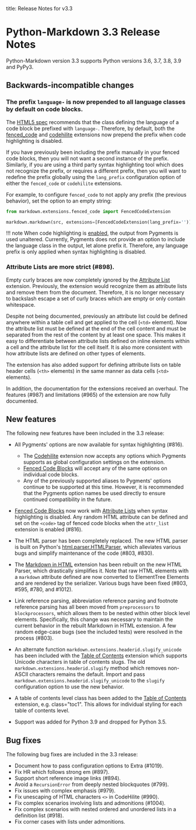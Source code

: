 title: Release Notes for v3.3

# Python-Markdown 3.3 Release Notes

Python-Markdown version 3.3 supports Python versions 3.6, 3.7, 3.8, 3.9 and PyPy3.

## Backwards-incompatible changes

### The prefix `language-` is now prepended to all language classes by default on code blocks.

The [HTML5 spec][spec] recommends that the class defining the language of a code block be prefixed with `language-`.
Therefore, by default, both the [fenced_code] and [codehilite] extensions now prepend the prefix when code
highlighting is disabled.

If you have previously been including the prefix manually in your fenced code blocks, then you will not want a second
instance of the prefix. Similarly, if you are using a third party syntax highlighting tool which does not recognize
the prefix, or requires a different prefix, then you will want to redefine the prefix globally using the `lang_prefix`
configuration option of either the `fenced_code` or `codehilite` extensions.

For example, to configure `fenced_code` to not apply any prefix (the previous behavior), set the option to an empty string:

```python
from markdown.extensions.fenced_code import FencedCodeExtension

markdown.markdown(src, extensions=[FencedCodeExtension(lang_prefix='')])
```

!!! note
    When code highlighting is [enabled], the output from Pygments is used unaltered. Currently, Pygments does not
    provide an option to include the language class in the output, let alone prefix it. Therefore, any language prefix
    is only applied when syntax highlighting is disabled.

### Attribute Lists are more strict (#898).

Empty curly braces are now completely ignored by the [Attribute List] extension. Previously, the extension would
recognize them as attribute lists and remove them from the document. Therefore, it is no longer necessary to backslash
escape a set of curly braces which are empty or only contain whitespace.

Despite not being documented, previously an attribute list could be defined anywhere within a table cell and get
applied to the cell (`<td>` element). Now the attribute list must be defined at the end of the cell content and must
be separated from the rest of the content by at least one space. This makes it easy to differentiate between attribute
lists defined on inline elements within a cell and the attribute list for the cell itself. It is also more consistent
with how attribute lists are defined on other types of elements.

The extension has also added support for defining attribute lists on table header cells (`<th>` elements) in the same
manner as data cells (`<td>` elements).

In addition, the documentation for the extensions received an overhaul. The features (#987) and limitations (#965) of the extension are now fully documented.

## New features

The following new features have been included in the 3.3 release:

* All Pygments' options are now available for syntax highlighting (#816).
    - The [Codehilite](../extensions/code_hilite.md) extension now accepts any options
      which Pygments supports as global configuration settings on the extension.
    - [Fenced Code Blocks](../extensions/fenced_code_blocks.md) will accept any of the
      same options on individual code blocks.
    - Any of the previously supported aliases to Pygments' options continue to be
      supported at this time. However, it is recommended that the Pygments option names
      be used directly to ensure continued compatibility in the future.

* [Fenced Code Blocks](../extensions/fenced_code_blocks.md) now work with
  [Attribute Lists](../extensions/attr_list.md) when syntax highlighting is disabled.
  Any random HTML attribute can be defined and set on the `<code>` tag of fenced code
  blocks when the `attr_list` extension is enabled (#816).

* The HTML parser has been completely replaced. The new HTML parser is built on Python's
  [html.parser.HTMLParser](https://docs.python.org/3/library/html.parser.html), which
  alleviates various bugs and simplify maintenance of the code (#803, #830).

* The [Markdown in HTML](../extensions/md_in_html.md) extension has been rebuilt on the
  new HTML Parser, which drastically simplifies it. Note that raw HTML elements with a
  `markdown` attribute defined are now converted to ElementTree Elements and are rendered
  by the serializer. Various bugs have been fixed (#803, #595, #780, and #1012).

* Link reference parsing, abbreviation reference parsing and footnote reference parsing
  has all been moved from `preprocessors` to `blockprocessors`, which allows them to be
  nested within other block level elements. Specifically, this change was necessary to
  maintain the current behavior in the rebuilt Markdown in HTML extension. A few random
  edge-case bugs (see the included tests) were resolved in the process (#803).

* An alternate function `markdown.extensions.headerid.slugify_unicode` has been included
  with the [Table of Contents](../extensions/toc.md) extension which supports Unicode
  characters in table of contents slugs. The old `markdown.extensions.headerid.slugify`
  method which removes non-ASCII characters remains the default. Import and pass
  `markdown.extensions.headerid.slugify_unicode` to the `slugify` configuration option
  to use the new behavior.

* A table of contents level class has been added to the [Table of Contents](../extensions/toc.md)
  extension, e.g. class="toc1". This allows for individual styling for each table of contents level.

* Support was added for Python 3.9 and dropped for Python 3.5.

## Bug fixes

The following bug fixes are included in the 3.3 release:

* Document how to pass configuration options to Extra (#1019).
* Fix HR which follows strong em (#897).
* Support short reference image links (#894).
* Avoid a `RecursionError` from deeply nested blockquotes (#799).
* Fix issues with complex emphasis (#979).
* Fix unescaping of HTML characters `<>` in CodeHilite (#990).
* Fix complex scenarios involving lists and admonitions (#1004).
* Fix complex scenarios with nested ordered and unordered lists in a definition list (#918).
* Fix corner cases with lists under admonitions.

[spec]: https://www.w3.org/TR/html5/text-level-semantics.html#the-code-element
[fenced_code]: ../extensions/fenced_code_blocks.md
[codehilite]: ../extensions/code_hilite.md
[enabled]: ../extensions/fenced_code_blocks.md#enabling-syntax-highlighting
[Attribute List]: ../extensions/attr_list.md
